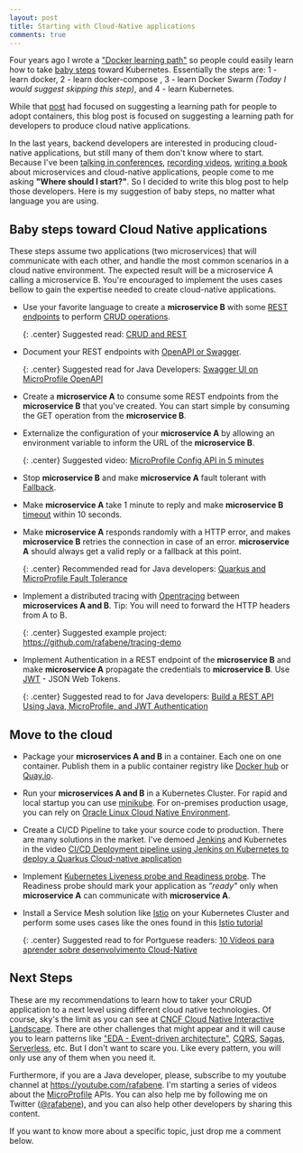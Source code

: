 ```yaml
---
layout: post
title: Starting with Cloud-Native applications
comments: true
---
```


Four years ago I wrote a ["Docker learning path"](/2015/12/15/docker-learning-path-wildfly/) so people could easily learn how to take [baby steps](https://dictionary.cambridge.org/us/dictionary/english/baby-step) toward Kubernetes. Essentially the steps are: 1 - learn docker, 2 - learn docker-compose , 3 - learn Docker Swarm *(Today I would suggest skipping this step)*, and 4 - learn Kubernetes.

While that [post]((/2015/12/15/docker-learning-path-wildfly/)) had focused on suggesting a learning path for people to adopt containers, this blog post is focused on suggesting a learning path for developers to produce cloud native applications. 

In the last years, backend developers are interested in producing cloud-native applications, but still many of them don't know where to start. Because I've been [talking in conferences](/talks/), [recording videos](https://www.youtube.com/user/rafabene), [writing a book](https://www.oreilly.com/library/view/microservices-for-java/9781492038290/) about microservices and cloud-native applications, people come to me asking **"Where should I start?"**. So I decided to write this blog post to help those developers. Here is my suggestion of baby steps, no matter what language you are using.

## Baby steps toward Cloud Native applications

These steps assume two applications (two microservices) that will communicate with each other, and handle the most common scenarios in a cloud native environment. The expected result will be a microservice A calling a microservice B. You're encouraged to implement the uses cases bellow to gain the expertise needed to create cloud-native applications.

- Use your favorite language to create a **microservice B** with some [REST endpoints](https://restfulapi.net/) to perform [CRUD operations](https://www.codecademy.com/articles/what-is-crud). 

    {: .center}
    Suggested read: [CRUD and REST](https://www.codecademy.com/articles/what-is-crud)

- Document your REST endpoints with [OpenAPI or Swagger](https://swagger.io/docs/specification/about/). 

    {: .center}
    Suggested read for Java Developers: [Swagger UI on MicroProfile OpenAPI](https://www.phillip-kruger.com/post/microprofile_openapi_swaggerui/)

- Create a **microservice A** to consume some REST endpoints from the **microservice B** that you've created. You can start simple by consuming the GET operation from the **microservice B**.

- Externalize the configuration of your **microservice A** by allowing an environment variable to inform the URL of the **microservice B**.

    {: .center}
    Suggested video: [MicroProfile Config API in 5 minutes](https://www.youtube.com/watch?v=PKAaYyDxJbA)

- Stop **microservice B** and make **microservice A** fault tolerant with [Fallback](https://badia-kharroubi.gitbooks.io/microservices-architecture/patterns/communication-patterns/fallback-pattern.html). 
- Make **microservice A** take 1 minute to reply and make **microservice B** [timeout](https://stackoverflow.com/questions/49704708/what-is-a-connection-timeout-during-a-http-request) within 10 seconds.
- Make **microservice A** responds randomly with a HTTP error, and makes **microservice B** retries the connection in case of an error. **microservice A** should always get a valid reply or a fallback at this point.

    {: .center}
    Recommended read for Java developers: [Quarkus and MicroProfile Fault Tolerance](https://quarkus.io/guides/microprofile-fault-tolerance)

- Implement a distributed tracing with [Opentracing](https://opentracing.io/) between **microservices A and B**. Tip: You will need to forward the HTTP headers from A to B.
    
    {: .center}
    Suggested example project: <https://github.com/rafabene/tracing-demo>

- Implement Authentication in a REST endpoint of the **microservice B** and make **microservice A** propagate the credentials to **microservice B**. Use [JWT](https://jwt.io/) - JSON Web Tokens.
    
    {: .center}
    Suggested read to for Java developers: [Build a REST API Using Java, MicroProfile, and JWT Authentication](https://developer.okta.com/blog/2019/07/10/java-microprofile-jwt-auth)

## Move to the cloud

- Package your **microservices A and B** in a container. Each one on one container. Publish them in a public container registry like [Docker hub](https://hub.docker.com/) or [Quay.io](https://quay.io/).
- Run your **microservices A and B** in a Kubernetes Cluster. For rapid and local startup you can use [minikube](https://kubernetes.io/docs/setup/learning-environment/minikube/). For on-premises production usage, you can rely on [Oracle Linux Cloud Native Environment](https://docs.oracle.com/en/operating-systems/olcne/).
- Create a CI/CD Pipeline to take your source code to production. There are many solutions in the market. I've demoed [Jenkins](https://jenkins.io/) and Kubernetes in the video [CI/CD Deployment pipeline using Jenkins on Kubernetes to deploy a Quarkus Cloud-native application](https://www.youtube.com/watch?v=T2lVK8iU5XU)
- Implement [Kubernetes Liveness probe and Readiness probe](https://cloud.google.com/blog/products/gcp/kubernetes-best-practices-setting-up-health-checks-with-readiness-and-liveness-probes). The Readiness probe should mark your application as *"ready"* only when **microservice A** can communicate with **microservice A**.
- Install a Service Mesh solution like [Istio](https://istio.io/) on your Kubernetes Cluster and perform some uses cases like the ones found in this [Istio tutorial](/istio-tutorial/)

    {: .center}
    Suggested read to for Portguese readers: [10 Vídeos para aprender sobre desenvolvimento Cloud-Native](/2020/01/09/10-videos-cloud-native/)

## Next Steps

These are my recommendations to learn how to taker your CRUD application to a next level using different cloud native technologies. Of course, sky's the limit as you can see at [CNCF Cloud Native Interactive Landscape](https://landscape.cncf.io/zoom=250). There are other challenges that might appear and it will cause you to learn patterns like ["EDA - Event-driven architecture"](https://microservices.io/patterns/data/event-driven-architecture.html), [CQRS](https://microservices.io/patterns/data/cqrs.html), [Sagas](https://microservices.io/patterns/data/saga.html), [Serverless](https://fnproject.io/), etc. But I don't want to scare you. Like every pattern, you will only use any of them when you need it.

Furthermore, if you are a Java developer, please, subscribe to my youtube channel at <https://youtube.com/rafabene>. I'm starting a series of videos about the [MicroProfile](https://microprofile.io/) APIs. You can also help me by following me on Twitter ([@rafabene](https://twitter.com/rafabene)), and you can also help other developers by sharing this content.

If you want to know more about a specific topic, just drop me a comment below.